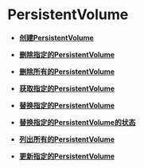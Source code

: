 # PersistentVolume<a name="cce_02_0075"></a>

-   **[创建PersistentVolume](创建PersistentVolume.md)**  

-   **[删除指定的PersistentVolume](删除指定的PersistentVolume.md)**  

-   **[删除所有的PersistentVolume](删除所有的PersistentVolume.md)**  

-   **[获取指定的PersistentVolume](获取指定的PersistentVolume.md)**  

-   **[替换指定的PersistentVolume](替换指定的PersistentVolume.md)**  

-   **[替换指定的PersistentVolume的状态](替换指定的PersistentVolume的状态.md)**  

-   **[列出所有的PersistentVolume](列出所有的PersistentVolume.md)**  

-   **[更新指定的PersistentVolume](更新指定的PersistentVolume.md)**  



